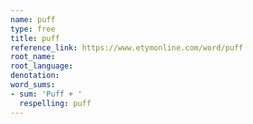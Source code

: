 ```yaml
---
name: puff
type: free
title: puff
reference_link: https://www.etymonline.com/word/puff
root_name: 
root_language: 
denotation: 
word_sums:
- sum: 'Puff + '
  respelling: puff
---
```

